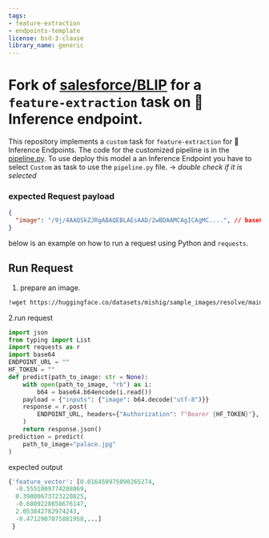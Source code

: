 ```yaml
---
tags:
- feature-extraction
- endpoints-template
license: bsd-3-clause
library_name: generic
---
```

# Fork of [salesforce/BLIP](https://github.com/salesforce/BLIP) for a `feature-extraction` task on 🤗Inference endpoint.
This repository implements a `custom` task for `feature-extraction` for 🤗 Inference Endpoints. The code for the customized pipeline is in the [pipeline.py](https://huggingface.co/florentgbelidji/blip-embeddings/blob/main/pipeline.py).
To use deploy this model a an Inference Endpoint you have to select `Custom` as task to use the `pipeline.py` file. -> _double check if it is selected_
### expected Request payload
```json
{
  "image": "/9j/4AAQSkZJRgABAQEBLAEsAAD/2wBDAAMCAgICAgMC....", // base64 image as bytes
}
```
below is an example on how to run a request using Python and `requests`.
## Run Request 
1. prepare an image. 
```bash
!wget https://huggingface.co/datasets/mishig/sample_images/resolve/main/palace.jpg
```
2.run request
```python
import json
from typing import List
import requests as r
import base64
ENDPOINT_URL = ""
HF_TOKEN = ""
def predict(path_to_image: str = None):
    with open(path_to_image, "rb") as i:
        b64 = base64.b64encode(i.read())
    payload = {"inputs": {"image": b64.decode("utf-8")}}
    response = r.post(
        ENDPOINT_URL, headers={"Authorization": f"Bearer {HF_TOKEN}"}, json=payload
    )
    return response.json()
prediction = predict(
    path_to_image="palace.jpg"
)
```
expected output
```python
{'feature_vector': [0.016450975090265274,
  -0.5551009774208069,
  0.39800673723220825,
  -0.6809228658676147,
  2.053842782974243,
  -0.4712907075881958,...]
 }
```